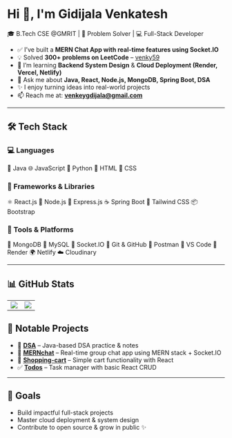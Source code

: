# Hi 👋, I'm Gidijala Venkatesh

🎓 B.Tech CSE @GMRIT | 🧠 Problem Solver | 💻 Full-Stack Developer

- ✅ I’ve built a **MERN Chat App with real-time features using Socket.IO**
- 💡 Solved **300+ problems on LeetCode** – [venky59](https://leetcode.com/u/venky59/)
- 🌱 I’m learning **Backend System Design** & **Cloud Deployment (Render, Vercel, Netlify)**
- 💬 Ask me about **Java, React, Node.js, MongoDB, Spring Boot, DSA**
- ✨ I enjoy turning ideas into real-world projects
- 📫 Reach me at: **venkeygdijala@gmail.com**

---

<div class="bg-white dark:bg-gray-900 text-gray-800 dark:text-gray-100 p-6 rounded-2xl shadow-lg max-w-4xl mx-auto">
  <h2 class="text-3xl font-bold mb-6 text-center">🛠️ Tech Stack</h2>

  <!-- Languages -->
  <div class="mb-6">
    <h3 class="text-xl font-semibold mb-2">💻 Languages</h3>
    <div class="flex flex-wrap gap-3">
      <span class="bg-gray-100 dark:bg-gray-800 px-4 py-2 rounded-full">🎯 Java</span>
      <span class="bg-gray-100 dark:bg-gray-800 px-4 py-2 rounded-full">🌐 JavaScript</span>
      <span class="bg-gray-100 dark:bg-gray-800 px-4 py-2 rounded-full">🐍 Python</span>
      <span class="bg-gray-100 dark:bg-gray-800 px-4 py-2 rounded-full">📝 HTML</span>
      <span class="bg-gray-100 dark:bg-gray-800 px-4 py-2 rounded-full">🎨 CSS</span>
    </div>
  </div>

  <!-- Frameworks & Libraries -->
  <div class="mb-6">
    <h3 class="text-xl font-semibold mb-2">🚀 Frameworks & Libraries</h3>
    <div class="flex flex-wrap gap-3">
      <span class="bg-gray-100 dark:bg-gray-800 px-4 py-2 rounded-full">⚛️ React.js</span>
      <span class="bg-gray-100 dark:bg-gray-800 px-4 py-2 rounded-full">🌿 Node.js</span>
      <span class="bg-gray-100 dark:bg-gray-800 px-4 py-2 rounded-full">🚂 Express.js</span>
      <span class="bg-gray-100 dark:bg-gray-800 px-4 py-2 rounded-full">☕ Spring Boot</span>
      <span class="bg-gray-100 dark:bg-gray-800 px-4 py-2 rounded-full">💨 Tailwind CSS</span>
      <span class="bg-gray-100 dark:bg-gray-800 px-4 py-2 rounded-full">📦 Bootstrap</span>
    </div>
  </div>

  <!-- Tools & Platforms -->
  <div>
    <h3 class="text-xl font-semibold mb-2">🧰 Tools & Platforms</h3>
    <div class="flex flex-wrap gap-3">
      <span class="bg-gray-100 dark:bg-gray-800 px-4 py-2 rounded-full">🍃 MongoDB</span>
      <span class="bg-gray-100 dark:bg-gray-800 px-4 py-2 rounded-full">🐬 MySQL</span>
      <span class="bg-gray-100 dark:bg-gray-800 px-4 py-2 rounded-full">📡 Socket.IO</span>
      <span class="bg-gray-100 dark:bg-gray-800 px-4 py-2 rounded-full">🐙 Git & GitHub</span>
      <span class="bg-gray-100 dark:bg-gray-800 px-4 py-2 rounded-full">📮 Postman</span>
      <span class="bg-gray-100 dark:bg-gray-800 px-4 py-2 rounded-full">🧠 VS Code</span>
      <span class="bg-gray-100 dark:bg-gray-800 px-4 py-2 rounded-full">🚀 Render</span>
      <span class="bg-gray-100 dark:bg-gray-800 px-4 py-2 rounded-full">🌍 Netlify</span>
      <span class="bg-gray-100 dark:bg-gray-800 px-4 py-2 rounded-full">☁️ Cloudinary</span>
    </div>
  </div>
</div>


----
## 📊 GitHub Stats

<table>
  <tr>
    <td>
      <img src="https://github-readme-stats.vercel.app/api/top-langs/?username=venkatesh-gidijala&layout=compact&langs_count=6&theme=radical" />
    </td>
    <td>
      <img src="https://github-readme-stats.vercel.app/api?username=venkatesh-gidijala&show_icons=true&theme=radical" />
    </td>
  </tr>
</table>


## 📌 Notable Projects

- 🧠 **[DSA](https://github.com/venkatesh-gidijala/DSA)** – Java-based DSA practice & notes
- 💬 **[MERNchat](https://github.com/venkatesh-gidijala/MERNchat)** – Real-time group chat app using MERN stack + Socket.IO
- 🛒 **[Shopping-cart](https://github.com/venkatesh-gidijala/Shopping-cart)** – Simple cart functionality with React
- ✅ **[Todos](https://github.com/venkatesh-gidijala/Todos)** – Task manager with basic React CRUD

---

## 🚀 Goals

- Build impactful full-stack projects  
- Master cloud deployment & system design  
- Contribute to open source & grow in public ✨

